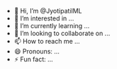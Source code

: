 - 👋 Hi, I’m @JyotipatilML
- 👀 I’m interested in ...
- 🌱 I’m currently learning ...
- 💞️ I’m looking to collaborate on ...
- 📫 How to reach me ...
- 😄 Pronouns: ...
- ⚡ Fun fact: ...

<!---
JyotipatilML/JyotipatilML is a ✨ special ✨ repository because its `README.md` (this file) appears on your GitHub profile.
You can click the Preview link to take a look at your changes.
--->
